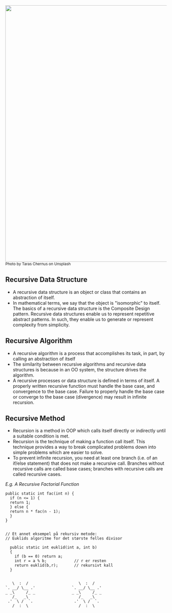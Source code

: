

<img src="https://github.com/sirin-koca/Java-Basics/blob/master/img/recursion.jpeg" width="800">
<sub>Photo by Taras Chernus on Unsplash</sub>


## Recursive Data Structure
- A recursive data structure is an object or class that contains an abstraction of itself.
- In mathematical terms, we say that the object is "isomorphic" to itself. The basics of a recursive data structure is the Composite Design pattern. Recursive data structures enable us to represent repetitive abstract patterns. In such, they enable us to generate or represent complexity from simplicity.

## Recursive Algorithm
- A recursive algorithm is a process that accomplishes its task, in part, by calling an abstraction of itself
- The similarity between recursive algorithms and recursive data structures is because in an OO system, the structure drives the algorithm. 
- A recursive processes or data structure is defined in terms of itself. A properly written recursive function must handle the base case, and convergence to the base case. Failure to properly handle the base case or converge to the base case (divergence) may result in infinite recursion.

## Recursive Method
- Recursion is a method in OOP which calls itself directly or indirectly until a suitable condition is met. 
- Recursion is the technique of making a function call itself. This technique provides a way to break complicated problems down into simple problems which are easier to solve.
- To prevent infinite recursion, you need at least one branch (i.e. of an if/else statement) that does not make a recursive call. Branches without recursive calls are called base cases; branches with recursive calls are called recursive cases.


_E.g. A Recursive Factorial Function_

```
public static int fac(int n) {
  if (n <= 1) {
  return 1;
  } else {
  return n * fac(n - 1);
  }
}


// Et annet eksempel på rekursiv metode:
// Euklids algoritme for det største felles divisor

  public static int euklid(int a, int b)
  {
    if (b == 0) return a;
    int r = a % b;            // r er resten
    return euklid(b,r);       // rekursivt kall
  }
     
      
   \  :  /                      \  :  /
`. __/ \__ .'                `. __/ \__ .'
_ _\     /_ _                _ _\     /_ _
   /_   _\                      /_   _\
 .'  \ /  `.                  .'  \ /  `.
   /  :  \                      /  :  \ 
     

```


